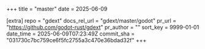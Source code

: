 +++
title = "master"
date = 2025-06-09

[extra]
repo = "gdext"
docs_rel_url = "gdext/master/godot"
pr_url = "https://github.com/godot-rust/gdext"
pr_author = ""
sort_key = 9999-01-01
date_time = 2025-06-09T07:23:49Z
commit_sha = "031730c7bc759ce6f5fc2755a3c470e36bdad32f"
+++



